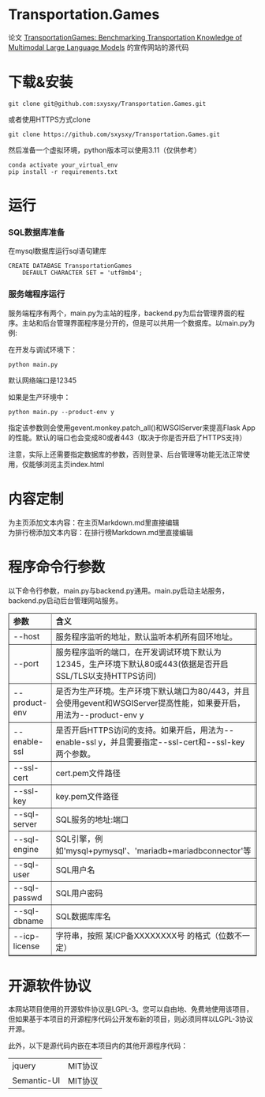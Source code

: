 # Transportation.Games
论文 <a href="https://arxiv.org/abs/2401.04471">TransportationGames: Benchmarking Transportation Knowledge of Multimodal Large Language Models</a> 的宣传网站的源代码

# 下载&安装

```
git clone git@github.com:sxysxy/Transportation.Games.git 
```

或者使用HTTPS方式clone 

```
git clone https://github.com/sxysxy/Transportation.Games.git
```

然后准备一个虚拟环境，python版本可以使用3.11（仅供参考）

```
conda activate your_virtual_env
pip install -r requirements.txt
```

# 运行

### SQL数据库准备

在mysql数据库运行sql语句建库
```
CREATE DATABASE TransportationGames
    DEFAULT CHARACTER SET = 'utf8mb4';
```

### 服务端程序运行

服务端程序有两个，main.py为主站的程序，backend.py为后台管理界面的程序。主站和后台管理界面程序是分开的，但是可以共用一个数据库。以main.py为例:

在开发与调试环境下：

```
python main.py
```

默认网络端口是12345

如果是生产环境中：

```
python main.py --product-env y
```

指定该参数则会使用gevent.monkey.patch_all()和WSGIServer来提高Flask App的性能。默认的端口也会变成80或者443（取决于你是否开启了HTTPS支持）

注意，实际上还需要指定数据库的参数，否则登录、后台管理等功能无法正常使用，仅能够浏览主页index.html

# 内容定制

为主页添加文本内容：在主页Markdown.md里直接编辑  
为排行榜添加文本内容：在排行榜Markdown.md里直接编辑

# 程序命令行参数

以下命令行参数，main.py与backend.py通用。main.py启动主站服务，backend.py启动后台管理网站服务。

<table border=1, style="width:100%">
<thead>
<tr><td><b>参数</b></td> <td><b>含义</b></td> <td><b>默认值</b></td></tr>
</thead>
<tbody>
<tr><td>--host</td><td>服务程序监听的地址，默认监听本机所有回环地址。</td><td>0.0.0.0</td></tr>
<tr><td>--port</td><td>服务程序监听的端口，在开发调试环境下默认为12345，生产环境下默认80或443(依据是否开启SSL/TLS以支持HTTPS访问)</td><td>12345/80/443</td>
<tr><td>--product-env</td><td>是否为生产环境。生产环境下默认端口为80/443，并且会使用gevent和WSGIServer提高性能，如果要开启，用法为--product-env y</td> <td>默认关闭</td></tr>
<tr><td>--enable-ssl</td><td>是否开启HTTPS访问的支持。如果开启，用法为--enable-ssl y，并且需要指定--ssl-cert和--ssl-key两个参数。</td><td>默认关闭</td></tr>
<tr><td>--ssl-cert</td><td>cert.pem文件路径</td><td>空</td></tr>
<tr><td>--ssl-key</td><td>key.pem文件路径</td><td>空</td></tr>
<tr><td>--sql-server</td><td>SQL服务的地址:端口</td><td>localhost:3306</td></tr>
<tr><td>--sql-engine</td><td>SQL引擎，例如'mysql+pymysql'、'mariadb+mariadbconnector'等</td><td>mysql+pymysql</td></tr>
<tr><td>--sql-user</td><td>SQL用户名</td><td>空，需要指定</td></tr>
<tr><td>--sql-passwd</td><td>SQL用户密码</td><td>空，需要指定</td></tr>
<tr><td>--sql-dbname</td><td>SQL数据库库名</td><td>TransportationGames</td></tr>
<tr><td>--icp-license</td><td>字符串，按照 某ICP备XXXXXXXX号 的格式（位数不一定）</td><td>空，如果不指定，则不显示icp备案信息</td></tr>
</tbody>
</table>

# 开源软件协议

本网站项目使用的开源软件协议是LGPL-3。您可以自由地、免费地使用该项目，但如果基于本项目的开源程序代码公开发布新的项目，则必须同样以LGPL-3协议开源。

此外，以下是源代码内嵌在本项目内的其他开源程序代码：

<table>
<tbody>
<tr> <td>jquery</td> </td> <td> MIT协议 </td> </tr>
<tr> <td>Semantic-UI</td> <td> MIT协议 </tr>
</tobyd>
</table>
